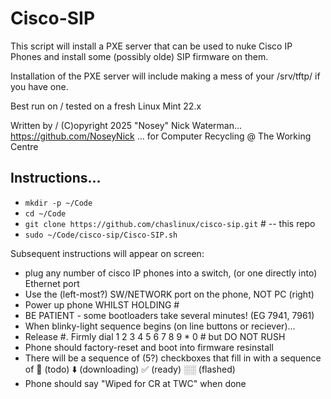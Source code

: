 # Cisco-SIP

This script will install a PXE server that can be used to nuke Cisco
IP Phones and install some (possibly olde) SIP firmware on them.

Installation of the PXE server will include making a mess of your
/srv/tftp/ if you have one.

Best run on / tested on a fresh Linux Mint 22.x

Written by / (C)opyright 2025 "Nosey" Nick Waterman...
https://github.com/NoseyNick
... for Computer Recycling @ The Working Centre

## Instructions...

* `mkdir -p ~/Code`
* `cd ~/Code`
* `git clone https://github.com/chaslinux/cisco-sip.git` # -- this repo
* `sudo ~/Code/cisco-sip/Cisco-SIP.sh`

Subsequent instructions will appear on screen:

* plug any number of cisco IP phones into a switch,
  (or one directly into) Ethernet port
* Use the (left-most?) SW/NETWORK port on the phone, NOT PC (right)
* Power up phone WHILST HOLDING #
* BE PATIENT - some bootloaders take several minutes! (EG 7941, 7961)
* When blinky-light sequence begins (on line buttons or reciever)...
* Release #.  Firmly dial 1 2 3 4 5 6 7 8 9 * 0 #  but DO NOT RUSH
* Phone should factory-reset and boot into firmware resinstall
* There will be a sequence of (5?) checkboxes that fill in with a
  sequence of 🔲 (todo) ⬇️ (downloading) ✅️ (ready) ░░ (flashed)
* Phone should say "Wiped for CR at TWC" when done
